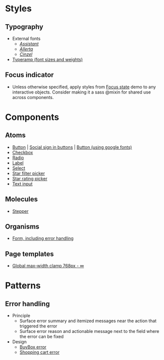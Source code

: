# Styles
## Typography
- External fonts
  - [_Assistant_](https://fonts.google.com/specimen/Assistant)
  - [_Allerta_](https://fonts.google.com/specimen/Allerta)
  - [_Cinzel_](https://fonts.google.com/specimen/Cinzel)
- [Typeramp (font sizes and weights)](https://codepen.io/chuanqisun/pen/xeNXQe?editors=1100)

## Focus indicator
- Unless otherwise specified, apply styles from [Focus state](https://codepen.io/chuanqisun/pen/EJPNKX) demo to any interactive objects. Consider making it a sass @mixin for shared use across components.

# Components
## Atoms
  - [Button](https://stackblitz.com/edit/fabrikam-all-buttons?file=index.html) | [Social sign in buttons](https://codepen.io/chuanqisun/pen/RzNGVx) | [Button (using google fonts)](https://codepen.io/chuanqisun/pen/axOQzx)
  - [Checkbox](https://codepen.io/chuanqisun/pen/QPvPyP)
  - [Radio](https://stackblitz.com/edit/fabrikam-radio?file=style.css)
  - [Label](https://codepen.io/chuanqisun/pen/gypQbL)
  - [Select](https://codepen.io/chuanqisun/pen/KEjaGq)
  - [Star filter picker](https://codepen.io/chuanqisun/pen/XQpowY)
  - [Star rating picker](https://codepen.io/chuanqisun/pen/XQpxjy)
  - [Text input](https://codepen.io/chuanqisun/pen/LvVMdO)

## Molecules
  - [Stepper](https://codepen.io/chuanqisun/pen/jRPdOq)

## Organisms
  - [Form, including error handling](https://codepen.io/chuanqisun/pen/KYpxRp)

## Page templates
  - [Global max-width clamp 768px - ∞](https://codepen.io/chuanqisun/pen/QPrWMo)

# Patterns
## Error handling
  - Principle
    - Surface error summary and itemized messages near the action that triggered the error
    - Surface error reason and actionable message next to the field where the error can be fixed
  - Design
    - [BuyBox error](https://www.figma.com/file/CDX6BEZZ3TfrCcN5YW987DBP/Storefront?node-id=2412%3A61061)
    - [Shopping cart error](https://www.figma.com/file/CDX6BEZZ3TfrCcN5YW987DBP/Storefront?node-id=2430%3A3781)